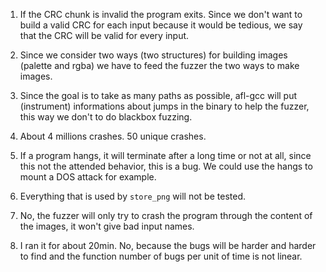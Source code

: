 1. If the CRC chunk is invalid the program exits. Since we don't want to build a valid CRC for each input because it would be tedious, we say that the CRC will be valid for every input.

2. Since we consider two ways (two structures) for building images (palette and rgba) we have to feed the fuzzer the two ways to make images.

3. Since the goal is to take as many paths as possible, afl-gcc will put (instrument) informations about jumps in the binary to help the fuzzer, this way we don't to do blackbox fuzzing.

4. About 4 millions crashes. 50 unique crashes.

5. If a program hangs, it will terminate after a long time or not at all, since this not the attended behavior, this is a bug. We could use the hangs to mount a DOS attack for example.

6. Everything that is used by ```store_png``` will not be tested.

7. No, the fuzzer will only try to crash the program through the content of the images, it won't give bad input names.

8. I ran it for about 20min. No, because the bugs will be harder and harder to find and the function number of bugs per unit of time is not linear.
